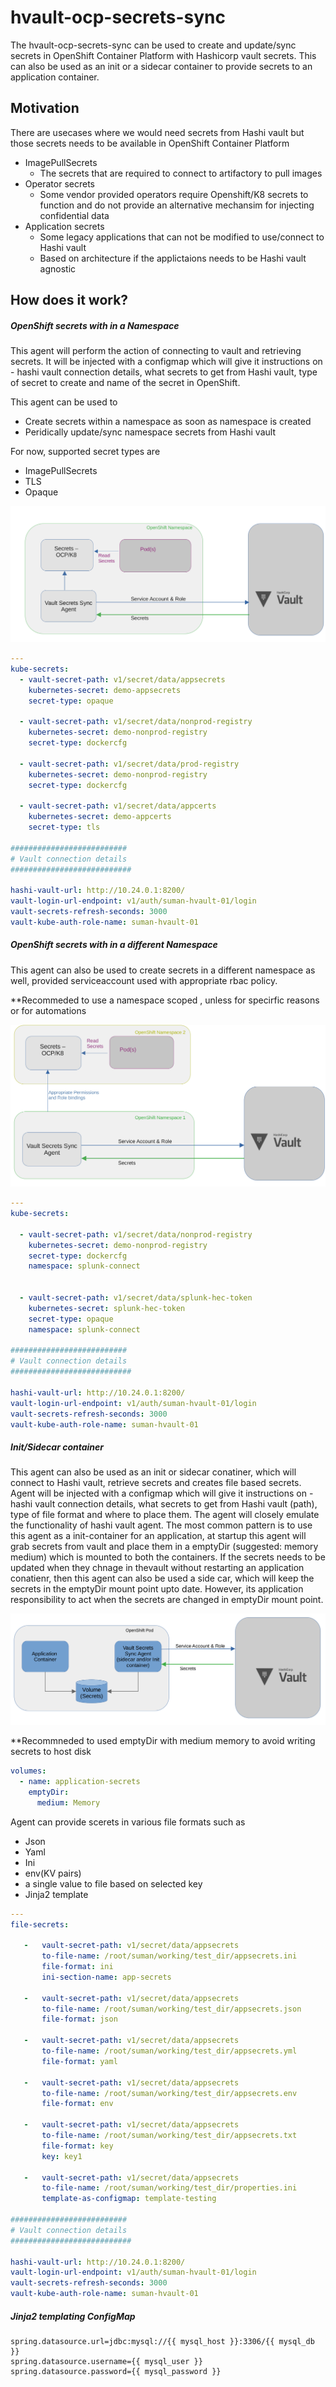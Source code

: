 # hvault-ocp-secrets-sync

The hvault-ocp-secrets-sync can be used to create and update/sync secrets in OpenShift Container Platform with Hashicorp vault secrets. This can also be used as an init or a sidecar container to provide secrets to an application container.


## Motivation 

There are usecases where we would need secrets from Hashi vault but those secrets needs to be available in OpenShift Container Platform<br>

* ImagePullSecrets <br>
     *  The secrets that are required to connect to artifactory to pull images <br>
* Operator secrets <br>
     *   Some vendor provided operators require Openshift/K8 secrets to function and do not provide an alternative mechansim for injecting 
            confidential data <br>
* Application secrets <br>
     *   Some legacy applications that can not be modified to use/connect to Hashi vault <br>
     *   Based on architecture if the applictaions needs to be Hashi vault agnostic
        

## How does it work?

##### OpenShift secrets with in a Namespace

This agent will perform the action of connecting to vault and retrieving secrets. It will be injected with a configmap which will give it instructions on - 
hashi vault connection details, what secrets to get from Hashi vault, type of secret to create and name of the secret in OpenShift.

This agent can be used to<br>
* Create secrets within a namespace as soon as namespace is created
* Peridically update/sync namespace secrets from Hashi vault 

For now, supported secret types are
* ImagePullSecrets
* TLS
* Opaque 


![Alt text](Images/create-namespace-secrets.png?raw=true "Create secret in a namespace")


```yaml
---
kube-secrets:
  - vault-secret-path: v1/secret/data/appsecrets
    kubernetes-secret: demo-appsecrets
    secret-type: opaque

  - vault-secret-path: v1/secret/data/nonprod-registry
    kubernetes-secret: demo-nonprod-registry
    secret-type: dockercfg

  - vault-secret-path: v1/secret/data/prod-registry
    kubernetes-secret: demo-nonprod-registry
    secret-type: dockercfg    

  - vault-secret-path: v1/secret/data/appcerts
    kubernetes-secret: demo-appcerts
    secret-type: tls

##########################
# Vault connection details
###########################

hashi-vault-url: http://10.24.0.1:8200/
vault-login-url-endpoint: v1/auth/suman-hvault-01/login
vault-secrets-refresh-seconds: 3000
vault-kube-auth-role-name: suman-hvault-01
```

##### OpenShift secrets with in a different Namespace

This agent can also be used to create secrets in a different namespace as well, provided serviceaccount used with appropriate rbac policy.

**Recommeded to use a namespace scoped , unless for specirfic reasons or for automations


![Alt text](Images/create-secrets-in-different-namespace.png?raw=true "Create secret in a different namespace ")


```yaml
---
kube-secrets:

  - vault-secret-path: v1/secret/data/nonprod-registry
    kubernetes-secret: demo-nonprod-registry
    secret-type: dockercfg
    namespace: splunk-connect


  - vault-secret-path: v1/secret/data/splunk-hec-token
    kubernetes-secret: splunk-hec-token
    secret-type: opaque
    namespace: splunk-connect

##########################
# Vault connection details
###########################

hashi-vault-url: http://10.24.0.1:8200/
vault-login-url-endpoint: v1/auth/suman-hvault-01/login
vault-secrets-refresh-seconds: 3000
vault-kube-auth-role-name: suman-hvault-01
```

##### Init/Sidecar container

This agent can also be used as an init or sidecar conatiner, which will connect to Hashi vault, retrieve secrets and creates file based secrets.  Agent will be 
injected with a configmap which will give it instructions on - hashi vault connection details, what secrets to get from Hashi vault (path), type of file format and where to place them. The agent will closely emulate the functionality of hashi vault agent. The most common pattern is to use this agent as a init-container for an application, at startup this agent will grab secrets from vault and place them in a emptyDir (suggested: memory medium) which is mounted to both the containers. If the secrets needs to be updated when they chnage in thevault without restarting an application conatienr, then this agent can also be used a side car, which will keep the secrets in the emptyDir mount point upto date. However, its application responsibility to act when the secrets are changed in emptyDir mount point.


![Alt text](Images/init-or-sidecar-container.png?raw=true "Init or side car container")


**Recommneded to used emptyDir with medium memory to avoid writing secrets to host disk

```yaml
volumes:
  - name: application-secrets
    emptyDir:
      medium: Memory
```

Agent can provide scerets in various file formats such as
*  Json 
*  Yaml
*  Ini
*  env(KV pairs)
*  a single value to file based on selected key
*  Jinja2 template

```yaml
---
file-secrets:

   -   vault-secret-path: v1/secret/data/appsecrets
       to-file-name: /root/suman/working/test_dir/appsecrets.ini
       file-format: ini
       ini-section-name: app-secrets

   -   vault-secret-path: v1/secret/data/appsecrets
       to-file-name: /root/suman/working/test_dir/appsecrets.json
       file-format: json

   -   vault-secret-path: v1/secret/data/appsecrets
       to-file-name: /root/suman/working/test_dir/appsecrets.yml
       file-format: yaml

   -   vault-secret-path: v1/secret/data/appsecrets
       to-file-name: /root/suman/working/test_dir/appsecrets.env
       file-format: env

   -   vault-secret-path: v1/secret/data/appsecrets
       to-file-name: /root/suman/working/test_dir/appsecrets.txt
       file-format: key
       key: key1

   -   vault-secret-path: v1/secret/data/appsecrets
       to-file-name: /root/suman/working/test_dir/properties.ini
       template-as-configmap: template-testing
       
##########################
# Vault connection details
###########################

hashi-vault-url: http://10.24.0.1:8200/
vault-login-url-endpoint: v1/auth/suman-hvault-01/login
vault-secrets-refresh-seconds: 3000
vault-kube-auth-role-name: suman-hvault-01
```

##### Jinja2 templating ConfigMap
```
spring.datasource.url=jdbc:mysql://{{ mysql_host }}:3306/{{ mysql_db }}
spring.datasource.username={{ mysql_user }}
spring.datasource.password={{ mysql_password }}
```
